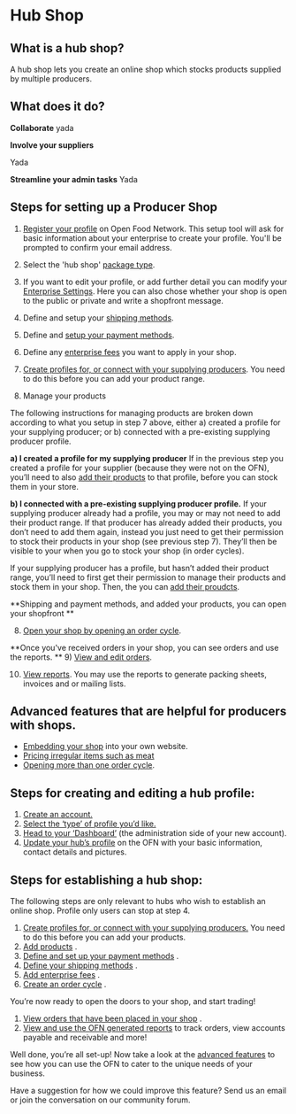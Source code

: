 # Hub Shop

## What is a hub shop?
A hub shop lets you create an online shop which stocks products supplied by multiple producers.

## What does it do?
**Collaborate**
yada

**Involve your suppliers**

Yada

**Streamline your admin tasks**
Yada

## Steps for setting up a Producer Shop

1) [Register your profile](/create-an-account.md) on Open Food Network. This setup tool will ask for basic information about your enterprise to create your profile. You'll be prompted to confirm your email address.

2) Select the 'hub shop' [package type](/hub-profile-types.md).

3) If you want to edit your profile, or add further detail you can modify your [Enterprise Settings](/your-profile.md). Here you can also chose whether your shop is open to the public or private and write a shopfront message.

4) Define and setup your [shipping methods](/shipping-methods.md).

5) Define and [setup your payment methods](/payment-methods.md).

6) Define any [enterprise fees](/enterprise-fees.md) you want to apply in your shop.

7) [Create profiles for, or connect with your supplying producers](/create-or-connect-with-your-supplying-producers.md). You need to do this before you can add your product range.

8) Manage your products

The following instructions for managing products are broken down according to what you setup in step 7 above, either a) created a profile for your supplying producer; or b) connected with a pre-existing supplying producer profile.

**a) I created a profile for my supplying producer**
If in the previous step you created a profile for your supplier (because they were not on the OFN), you’ll need to also [add their products](/products.md) to that profile, before you can stock them in your store.

**b) I connected with a pre-existing supplying producer profile.**
If your supplying producer already had a profile, you may or may not need to add their product range. If that producer has already added their products, you don’t need to add them again, instead you just need to get their permission to stock their products in your shop (see previous step 7). They’ll then be visible to your when you go to stock your shop (in order cycles).

If your supplying producer has a profile, but hasn’t added their product range, you’ll need to first get their permission to manage their products and stock them in your shop. Then, the you can [add their proudcts](/products.md).

**Shipping and payment methods, and added your products, you can open your shopfront
**

8) [Open your shop by opening an order cycle](/order-cycles-adv.md).

**Once you've received orders in your shop, you can see orders and use the reports.
**
9) [View and edit orders](/view-orders.md).

10) [View reports](/reports.md). You may use the reports to generate packing sheets, invoices and or mailing lists.

## Advanced features that are helpful for producers with shops.
- [Embedding your shop](/embedded-shopfronts.md) into your own website.
- [Pricing irregular items such as meat](/pricing-irregular-indivisible-meat-items.md)
- [Opening more than one order cycle](/opening-more-than-one-order-cycle.md).



## Steps for creating and editing a hub profile:

1. [Create an account.](/create-an-account.md)
2. [Select the ‘type’ of profile you’d like.](/hub-profile-types.md)
3. [Head to your ‘Dashboard’](/the-dashboard.md)
    \(the administration side of your new account\).
4. [Update your hub’s profile](/your-profile.md)
    on the OFN with your basic information, contact details and pictures.

## Steps for establishing a hub shop:

The following steps are only relevant to hubs who wish to establish an online shop. Profile only users can stop at step 4.

1. [Create profiles for, or connect with your supplying producers.](/create-or-connect-with-your-supplying-producers.md)
   You need to do this before you can add your products.
2. [Add products](/products.md)
   .
3. [Define and set up your payment methods](/payment-methods.md)
   .
4. [Define your shipping methods](/shipping-methods.md)
   .
5. [Add enterprise fees](/enterprise-fees.md)
   .
6. [Create an order cycle](/order-cycles.md)
   .

You’re now ready to open the doors to your shop, and start trading!

1. [View orders that have been placed in your shop](/view-orders.md)
   .
2. [View and use the OFN generated reports](/reports.md)
   to track orders, view accounts payable and receivable and more!

Well done, you’re all set-up! Now take a look at the [advanced features](/advanced-features.md) to see how you can use the OFN to cater to the unique needs of your business.

Have a suggestion for how we could improve this feature? Send us an email or join the conversation on our community forum.

